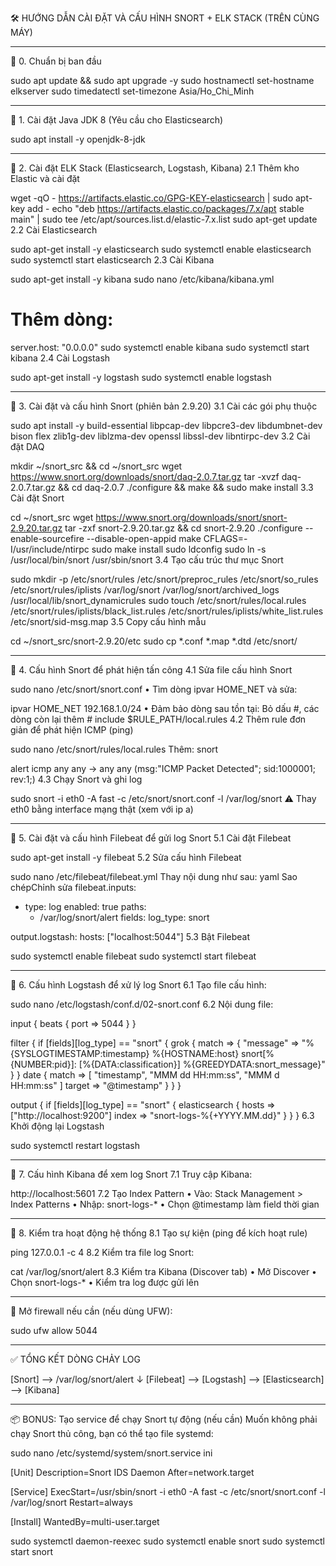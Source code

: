 🛠️ HƯỚNG DẪN CÀI ĐẶT VÀ CẤU HÌNH SNORT + ELK STACK (TRÊN CÙNG MÁY)
________________________________________
🧱 0. Chuẩn bị ban đầu

sudo apt update && sudo apt upgrade -y
sudo hostnamectl set-hostname elkserver
sudo timedatectl set-timezone Asia/Ho_Chi_Minh
________________________________________
🔹 1. Cài đặt Java JDK 8 (Yêu cầu cho Elasticsearch)

sudo apt install -y openjdk-8-jdk
________________________________________
🔹 2. Cài đặt ELK Stack (Elasticsearch, Logstash, Kibana)
2.1 Thêm kho Elastic và cài đặt

wget -qO - https://artifacts.elastic.co/GPG-KEY-elasticsearch | sudo apt-key add -
echo "deb https://artifacts.elastic.co/packages/7.x/apt stable main" | sudo tee /etc/apt/sources.list.d/elastic-7.x.list
sudo apt-get update
2.2 Cài Elasticsearch

sudo apt-get install -y elasticsearch
sudo systemctl enable elasticsearch
sudo systemctl start elasticsearch
2.3 Cài Kibana

sudo apt-get install -y kibana
sudo nano /etc/kibana/kibana.yml
# Thêm dòng:
server.host: "0.0.0.0"
sudo systemctl enable kibana
sudo systemctl start kibana
2.4 Cài Logstash

sudo apt-get install -y logstash
sudo systemctl enable logstash
________________________________________
🔹 3. Cài đặt và cấu hình Snort (phiên bản 2.9.20)
3.1 Cài các gói phụ thuộc

sudo apt install -y build-essential libpcap-dev libpcre3-dev libdumbnet-dev bison flex zlib1g-dev liblzma-dev openssl libssl-dev libntirpc-dev
3.2 Cài đặt DAQ

mkdir ~/snort_src && cd ~/snort_src
wget https://www.snort.org/downloads/snort/daq-2.0.7.tar.gz
tar -xvzf daq-2.0.7.tar.gz && cd daq-2.0.7
./configure && make && sudo make install
3.3 Cài đặt Snort

cd ~/snort_src
wget https://www.snort.org/downloads/snort/snort-2.9.20.tar.gz
tar -zxf snort-2.9.20.tar.gz && cd snort-2.9.20
./configure --enable-sourcefire --disable-open-appid
make CFLAGS=-I/usr/include/ntirpc
sudo make install
sudo ldconfig
sudo ln -s /usr/local/bin/snort /usr/sbin/snort
3.4 Tạo cấu trúc thư mục Snort

sudo mkdir -p /etc/snort/rules /etc/snort/preproc_rules /etc/snort/so_rules /etc/snort/rules/iplists /var/log/snort /var/log/snort/archived_logs /usr/local/lib/snort_dynamicrules
sudo touch /etc/snort/rules/local.rules /etc/snort/rules/iplists/black_list.rules /etc/snort/rules/iplists/white_list.rules /etc/snort/sid-msg.map
3.5 Copy cấu hình mẫu

cd ~/snort_src/snort-2.9.20/etc
sudo cp *.conf *.map *.dtd /etc/snort/
________________________________________
🔹 4. Cấu hình Snort để phát hiện tấn công
4.1 Sửa file cấu hình Snort

sudo nano /etc/snort/snort.conf
•	Tìm dòng ipvar HOME_NET và sửa:

ipvar HOME_NET 192.168.1.0/24
•	Đảm bảo dòng sau tồn tại:
Bỏ dấu #, các dòng còn lại thêm #
include $RULE_PATH/local.rules
4.2 Thêm rule đơn giản để phát hiện ICMP (ping)

sudo nano /etc/snort/rules/local.rules
Thêm:
snort

alert icmp any any -> any any (msg:"ICMP Packet Detected"; sid:1000001; rev:1;)
4.3 Chạy Snort và ghi log

sudo snort -i eth0 -A fast -c /etc/snort/snort.conf -l /var/log/snort
⚠️ Thay eth0 bằng interface mạng thật (xem với ip a)
________________________________________
🔹 5. Cài đặt và cấu hình Filebeat để gửi log Snort
5.1 Cài đặt Filebeat

sudo apt-get install -y filebeat
5.2 Sửa cấu hình Filebeat

sudo nano /etc/filebeat/filebeat.yml
Thay nội dung như sau:
yaml
Sao chépChỉnh sửa
filebeat.inputs:
- type: log
  enabled: true
  paths:
    - /var/log/snort/alert
  fields:
    log_type: snort

output.logstash:
  hosts: ["localhost:5044"]
5.3 Bật Filebeat

sudo systemctl enable filebeat
sudo systemctl start filebeat
________________________________________
🔹 6. Cấu hình Logstash để xử lý log Snort
6.1 Tạo file cấu hình:

sudo nano /etc/logstash/conf.d/02-snort.conf
6.2 Nội dung file:

input {
  beats {
    port => 5044
  }
}

filter {
  if [fields][log_type] == "snort" {
    grok {
      match => { "message" => "%{SYSLOGTIMESTAMP:timestamp} %{HOSTNAME:host} snort\[%{NUMBER:pid}\]: \[%{DATA:classification}\] %{GREEDYDATA:snort_message}" }
    }
    date {
      match => [ "timestamp", "MMM dd HH:mm:ss", "MMM  d HH:mm:ss" ]
      target => "@timestamp"
    }
  }
}

output {
  if [fields][log_type] == "snort" {
    elasticsearch {
      hosts => ["http://localhost:9200"]
      index => "snort-logs-%{+YYYY.MM.dd}"
    }
  }
}
6.3 Khởi động lại Logstash

sudo systemctl restart logstash
________________________________________
🔹 7. Cấu hình Kibana để xem log Snort
7.1 Truy cập Kibana:

http://localhost:5601
7.2 Tạo Index Pattern
•	Vào: Stack Management > Index Patterns
•	Nhập: snort-logs-*
•	Chọn @timestamp làm field thời gian
________________________________________
🔹 8. Kiểm tra hoạt động hệ thống
8.1 Tạo sự kiện (ping để kích hoạt rule)

ping 127.0.0.1 -c 4
8.2 Kiểm tra file log Snort:

cat /var/log/snort/alert
8.3 Kiểm tra Kibana (Discover tab)
•	Mở Discover
•	Chọn snort-logs-*
•	Kiểm tra log được gửi lên
________________________________________
🔐 Mở firewall nếu cần (nếu dùng UFW):

sudo ufw allow 5044
________________________________________
✅ TỔNG KẾT DÒNG CHẢY LOG

[Snort] --> /var/log/snort/alert
   ↓
[Filebeat] --> [Logstash] --> [Elasticsearch] --> [Kibana]
________________________________________
📦 BONUS: Tạo service để chạy Snort tự động (nếu cần)
Muốn không phải chạy Snort thủ công, bạn có thể tạo file systemd:

sudo nano /etc/systemd/system/snort.service
ini

[Unit]
Description=Snort IDS Daemon
After=network.target

[Service]
ExecStart=/usr/sbin/snort -i eth0 -A fast -c /etc/snort/snort.conf -l /var/log/snort
Restart=always

[Install]
WantedBy=multi-user.target

sudo systemctl daemon-reexec
sudo systemctl enable snort
sudo systemctl start snort


